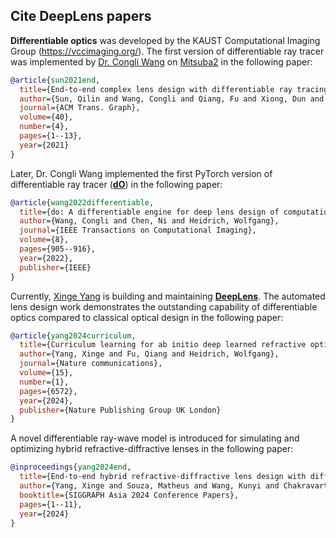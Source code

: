 ## Cite DeepLens papers

**Differentiable optics** was developed by the KAUST Computational Imaging Group (https://vccimaging.org/). The first version of differentiable ray tracer was implemented by [Dr. Congli Wang](https://congliwang.github.io/) on [Mitsuba2](https://github.com/mitsuba-renderer/mitsuba2) in the following paper:

```bibtex
@article{sun2021end,
  title={End-to-end complex lens design with differentiable ray tracing},
  author={Sun, Qilin and Wang, Congli and Qiang, Fu and Xiong, Dun and Wolfgang, Heidrich},
  journal={ACM Trans. Graph},
  volume={40},
  number={4},
  pages={1--13},
  year={2021}
}
```

Later, Dr. Congli Wang implemented the first PyTorch version of differentiable ray tracer ([**dO**](https://github.com/vccimaging/DiffOptics)) in the following paper:

```bibtex
@article{wang2022differentiable,
  title={do: A differentiable engine for deep lens design of computational imaging systems},
  author={Wang, Congli and Chen, Ni and Heidrich, Wolfgang},
  journal={IEEE Transactions on Computational Imaging},
  volume={8},
  pages={905--916},
  year={2022},
  publisher={IEEE}
}
```

Currently, [Xinge Yang](https://singer-yang.github.io/) is building and maintaining [**DeepLens**](https://github.com/singer-yang/DeepLens/). The automated lens design work demonstrates the outstanding capability of differentiable optics compared to classical optical design in the following paper:

```bibtex
@article{yang2024curriculum,
  title={Curriculum learning for ab initio deep learned refractive optics},
  author={Yang, Xinge and Fu, Qiang and Heidrich, Wolfgang},
  journal={Nature communications},
  volume={15},
  number={1},
  pages={6572},
  year={2024},
  publisher={Nature Publishing Group UK London}
}
```

A novel differentiable ray-wave model is introduced for simulating and optimizing hybrid refractive-diffractive lenses in the following paper:

```bibtex
@inproceedings{yang2024end,
  title={End-to-end hybrid refractive-diffractive lens design with differentiable ray-wave model},
  author={Yang, Xinge and Souza, Matheus and Wang, Kunyi and Chakravarthula, Praneeth and Fu, Qiang and Heidrich, Wolfgang},
  booktitle={SIGGRAPH Asia 2024 Conference Papers},
  pages={1--11},
  year={2024}
}
```

